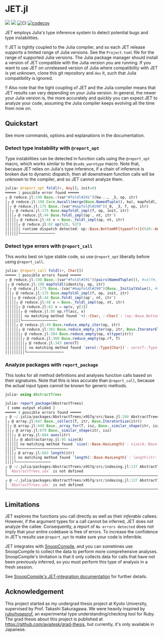 # JET.jl

[![](https://img.shields.io/badge/docs-stable-blue.svg)](https://aviatesk.github.io/JET.jl/stable/)
[![](https://img.shields.io/badge/docs-dev-blue.svg)](https://aviatesk.github.io/JET.jl/dev/)
![CI](https://github.com/aviatesk/JET.jl/workflows/CI/badge.svg)
[![codecov](https://codecov.io/gh/aviatesk/JET.jl/branch/master/graph/badge.svg)](https://codecov.io/gh/aviatesk/JET.jl)

JET employs Julia's type inference system to detect potential bugs and type instabilities.

:bangbang:
    JET is tightly coupled to the Julia compiler, and so each JET release supports a limited range of Julia versions. See the `Project.toml` file for the range of supported Julia versions. The Julia package manager should install a version of JET compatible with the Julia version you are running.
    If you want to use JET on unreleased version of Julia where compatibility with JET is yet unknown, clone this git repository and `dev` it, such that Julia compatibility is ignored.

:bangbang:
    Also note that the tight coupling of JET and the Julia compiler means that JET results can vary depending on your Julia version.
    In general, the newer your Julia version is, the more accurately and quickly you can expect JET to analyze your code,
    assuming the Julia compiler keeps evolving all the time from now on.

## Quickstart
See more commands, options and explanations in the documentation.

### Detect type instability with `@report_opt`
Type instabilities can be detected in function calls using the `@report_opt` macro, which works similar to the `@code_warntype` macro.
Note that, because JET relies on Julia's type inference, if a chain of inference is broken due to dynamic dispatch, then all downstream function calls will be unknown to the compiler, and so JET cannot analyze them.

```julia
julia> @report_opt foldl(+, Any[]; init=0)
═════ 1 possible error found ═════
┌ @ reduce.jl:198 Base.:(var"#foldl#291")(kw..., _3, op, itr)
│┌ @ reduce.jl:198 Core.kwcall(merge(Base.NamedTuple(), kw), mapfoldl, identity, op, itr)
││┌ @ reduce.jl:175 Base.:(var"#mapfoldl#290")(_8, _3, f, op, itr)
│││┌ @ reduce.jl:175 Base.mapfoldl_impl(f, op, init, itr)
││││┌ @ reduce.jl:44 Base.foldl_impl(op′, nt, itr′)
│││││┌ @ reduce.jl:48 v = Base._foldl_impl(op, nt, itr)
││││││┌ @ reduce.jl:62 op(%20, %37)
│││││││ runtime dispatch detected: op::Base.BottomRF{typeof(+)}(%20::Any, %37::Any)::Any
││││││└────────────────
```

### Detect type errors with `@report_call`
This works best on type stable code, so use `@report_opt` liberally before using `@report_call`.
```julia
julia> @report_call foldl(+, Char[])
═════ 2 possible errors found ═════
┌ @ reduce.jl:198 Base.:(var"#foldl#291")(pairs(NamedTuple()), #self#, op, itr)
│┌ @ reduce.jl:198 mapfoldl(identity, op, itr)
││┌ @ reduce.jl:175 Base.:(var"#mapfoldl#290")(Base._InitialValue(), #self#, f, op, itr)
│││┌ @ reduce.jl:175 Base.mapfoldl_impl(f, op, init, itr)
││││┌ @ reduce.jl:44 Base.foldl_impl(op′, nt, itr′)
│││││┌ @ reduce.jl:48 v = Base._foldl_impl(op, nt, itr)
││││││┌ @ reduce.jl:62 v = op(v, y[1])
│││││││┌ @ reduce.jl:86 op.rf(acc, x)
││││││││ no matching method found `+(::Char, ::Char)`: (op::Base.BottomRF{typeof(+)}).rf::typeof(+)(acc::Char, x::Char)
│││││││└────────────────
│││││┌ @ reduce.jl:49 Base.reduce_empty_iter(op, itr)
││││││┌ @ reduce.jl:383 Base.reduce_empty_iter(op, itr, Base.IteratorEltype(itr))
│││││││┌ @ reduce.jl:384 Base.reduce_empty(op, eltype(itr))
││││││││┌ @ reduce.jl:360 Base.reduce_empty(op.rf, T)
│││││││││┌ @ reduce.jl:343 zero(T)
││││││││││ no matching method found `zero(::Type{Char})`: zero(T::Type{Char})
│││││││││└─────────────────
```

### Analyze packages with `report_package`
This looks for all method definitions and analyses function calls based on their signatures. Note that this is less accurate than `@report_call`, because the actual input types cannot be known for generic methods.

```julia
julia> using AbstractTrees

julia> report_package(AbstractTrees)
 [ some output elided ]
═════ 4 possible errors found ═════
┌ @ ~/.julia/packages/AbstractTrees/x9S7q/src/base.jl:260 AbstractTrees.collect(Core.apply_type(StableNode, T), ch)
│┌ @ array.jl:647 Base._collect(T, itr, Base.IteratorSize(itr))
││┌ @ array.jl:649 Base._array_for(T, isz, Base._similar_shape(itr, isz))
│││┌ @ array.jl:679 Base._similar_shape(itr, isz)
││││┌ @ array.jl:664 axes(itr)
│││││┌ @ abstractarray.jl:95 size(A)
││││││ no matching method found `size(::Base.HasLength)`: size(A::Base.HasLength)
│││││└───────────────────────
││││┌ @ array.jl:663 length(itr)
│││││ no matching method found `length(::Base.HasLength)`: length(itr::Base.HasLength)
││││└────────────────
┌ @ ~/.julia/packages/AbstractTrees/x9S7q/src/indexing.jl:137 AbstractTrees.idx.tree
│ `AbstractTrees.idx` is not defined
└───────────────────────────────────────────────────────────────────────
┌ @ ~/.julia/packages/AbstractTrees/x9S7q/src/indexing.jl:137 AbstractTrees.idx.index
│ `AbstractTrees.idx` is not defined
└───────────────────────────────────────────────────────────────────────
```

## Limitations
JET explores the functions you call directly as well as their *inferable* callees. However, if the argument types for a call cannot be inferred, JET does not analyze the callee. Consequently, a report of `No errors detected` does not imply that your entire codebase is free of errors. To increase the confidence in JET's results use `@report_opt` to make sure your code is inferrible.

JET integrates with [SnoopCompile](https://github.com/timholy/SnoopCompile.jl), and you can sometimes use SnoopCompile to collect the data to perform more comprehensive analyses. SnoopCompile's limitation is that it only collects data for calls that have not been previously inferred, so you must perform this type of analysis in a fresh session.

See [SnoopCompile's JET-integration documentation](https://timholy.github.io/SnoopCompile.jl/stable/jet/) for further details.

## Acknowledgement

This project started as my undergrad thesis project at Kyoto University, supervised by Prof. Takashi Sakuragawa.
We were heavily inspired by [ruby/typeprof](https://github.com/ruby/typeprof), an experimental type understanding/checking tool for Ruby.
The grad thesis about this project is published at <https://github.com/aviatesk/grad-thesis>, but currently, it's only available in Japanese.
